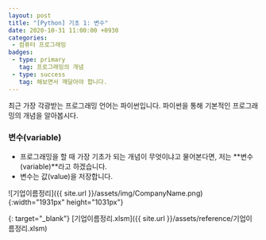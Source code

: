```yaml
---
layout: post
title: "[Python] 기초 1: 변수"
date: 2020-10-31 11:00:00 +0930
categories: 
 - 컴퓨터 프로그래밍
badges:
 - type: primary
   tag: 프로그래밍의 개념
 - type: success
   tag: 해보면서 깨달아야 합니다.
---
```


최근 가장 각광받는 프로그래밍 언어는 파이썬입니다. 파이썬을 통해 기본적인 프로그래밍의 개념을 알아봅시다.

<!--more-->

### **변수(variable)**

- 프로그래밍을 할 때 가장 기초가 되는 개념이 무엇이냐고 물어본다면, 저는 **변수(variable)**라고 하겠습니다.
- 변수는 값(value)을 저장합니다.

    
![기업이름정리]({{ site.url }}/assets/img/CompanyName.png){:width="1931px" height="1031px"}  

{: target="_blank"}
[기업이름정리.xlsm]({{ site.url }}/assets/reference/기업이름정리.xlsm)  
